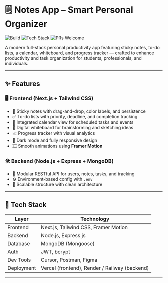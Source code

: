 # 🗒️ Notes App – Smart Personal Organizer

![Build](https://img.shields.io/badge/build-passing-brightgreen.svg)
![Tech Stack](https://img.shields.io/badge/stack-MERN-blueviolet)
![PRs Welcome](https://img.shields.io/badge/PRs-welcome-brightgreen.svg)

A modern full-stack personal productivity app featuring sticky notes, to-do lists, a calendar, whiteboard, and progress tracker — crafted to enhance productivity and task organization for students, professionals, and individuals.

---

## ✨ Features

### 🖥️ Frontend (Next.js + Tailwind CSS)
- 🔖 Sticky notes with drag-and-drop, color labels, and persistence
- ✅ To-do lists with priority, deadline, and completion tracking
- 📅 Integrated calendar view for scheduled tasks and events
- 🧠 Digital whiteboard for brainstorming and sketching ideas
- 📈 Progress tracker with visual analytics
- 🌙 Dark mode and fully responsive design
- 🎞️ Smooth animations using **Framer Motion**

### 🛠️ Backend (Node.js + Express + MongoDB)
- 📁 Modular RESTful API for users, notes, tasks, and tracking
- ⚙️ Environment-based config with `.env`
- 🧩 Scalable structure with clean architecture

---

## 🚀 Tech Stack

| Layer      | Technology                     |
|------------|---------------------------------|
| Frontend   | Next.js, Tailwind CSS, Framer Motion |
| Backend    | Node.js, Express.js             |
| Database   | MongoDB (Mongoose)              |
| Auth       | JWT, bcrypt                     |
| Dev Tools  | Cursor, Postman, Figma          |
| Deployment | Vercel (frontend), Render / Railway (backend) |

---
